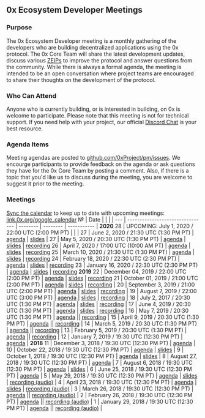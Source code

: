 ## 0x Ecosystem Developer Meetings
### Purpose
The 0x Ecosystem Developer meeting is a monthly gathering of the developers who are building decentralized applications using the 0x protocol. The 0x Core Team will share the latest development updates, discuss various [ZEIPs](https://github.com/0xProject/ZEIPs) to improve the protocol and answer questions from the community. While there is always a formal agenda, the meeting is intended to be an open conversation where project teams are encouraged to share their thoughts on the development of the protocol.

### Who Can Attend
Anyone who is currently building, or is interested in building, on 0x is welcome to participate. Please note that this meeting is not for technical support. If you need help with your project, our official [Discord Chat](https://link.0x.org/Discord) is your best resource.

### Agenda Items
Meeting agendas are posted to [github.com/0xProject/pm/issues](https://github.com/0xProject/pm/issues). We encourge participants to provide feedback on the agenda or ask questions they have for the 0x Core Team by posting a comment. Also, if there is a topic that you'd like us to discuss during the meeting, you are welcome to suggest it prior to the meeting.

### Meetings
[Sync the calendar](https://support.google.com/calendar/answer/37648?hl=en) to keep up to date with upcoming meetings: [link.0x.org/google_calendar](https://link.0x.org/google_calendar)
 №  | Date                             |           |           |           |
--- | -------------------------------- | -------- | -------- | ----------- |
 **2020**
 28 | UPCOMING: July 1, 2020 / 22:00 UTC (2:00 PM PT) |  |  |
 27 | June 2, 2020 / 21:30 UTC (1:30 PM PT) | [agenda](https://github.com/0xProject/pm/issues/28) | [slides](https://drive.google.com/open?id=1kHIhXGXuqlWj_y0F-S-SDXj75m24jiNd) |
 27 | May 5, 2020 / 20:30 UTC (1:30 PM PT) | [agenda](https://github.com/0xProject/pm/issues/27) | [slides](https://link.0x.org/2020-05_DevMtg) | [recording](https://youtu.be/BOHujNezc8k)
 26 | April 7, 2020 / 17:00 UTC (10:00 AM PT) | [agenda](https://github.com/0xProject/pm/issues/26) | [slides](https://drive.google.com/open?id=1spmaQy-tJdbLwKcRqUCElTKpe7Q2THkH) | [recording](https://youtu.be/eCDt6OR9YNo) 
 25 | March 10, 2020 / 21:30 UTC (1:30 PM PT) | [agenda](https://github.com/0xProject/pm/issues/25) | [slides](https://link.0x.org/2020-03_DevMtg) | [recording](https://youtu.be/2dC__Jm2T2g) 
 24 | February 18, 2020 / 22:30 UTC (2:30 PM PT) | [agenda](https://github.com/0xProject/pm/issues/24) | [slides](https://drive.google.com/open?id=1BJDRwqgTayERK1bssEG4vtwzJESL1tdi) | [recording](https://www.youtube.com/watch?v=miQCsoqt2mg) 
 23 | January 16, 2020 / 22:30 UTC (2:30 PM PT) | [agenda](https://github.com/0xProject/pm/issues/23) | [slides](https://drive.google.com/open?id=1uYJBDMTzi_dZTNISRtZTN7xP2Wy-up5h) | [recording](https://youtu.be/Mr60Tvscnu8)
 **2019**
22 | December 04, 2019 / 22:00 UTC (2:00 PM PT) | [agenda](https://github.com/0xProject/pm/issues/22) | [slides](https://drive.google.com/file/d/1drUqRedfF1aLD6QMKemRvJj03QjRCYg1/view?usp=sharing) | [recording](https://youtu.be/VmOdu_eB9RY)
 21 | October 01, 2019 / 21:00 UTC (2:00 PM PT) | [agenda](https://github.com/0xProject/pm/issues/21) | [slides](https://drive.google.com/open?id=1ox6SuwqrEhu-Pcc6mRPmiDECykRnhpQc) | [recording](https://youtu.be/vNaCxl0vvh0) |
 20 | September 3, 2019 / 21:00 UTC (2:00 PM PT) | [agenda](https://github.com/0xProject/pm/issues/20) | [slides](https://link.0x.org/2019-09_DevMtg) | [recording](https://youtu.be/h0BH0ovIbwo) | 
 19 | August 7, 2019 / 22:00 UTC (3:00 PM PT) | [agenda](https://github.com/0xProject/pm/issues/19) | [slides](https://link.0x.org/2019-08_DevMtg) | [recording](https://youtu.be/isbzlNG-CGI) |
 18 | July 2, 2017 / 20:30 UTC (1:30 PM PT) | [agenda](https://github.com/0xProject/pm/issues/18) | [slides](https://link.0x.org/2019-07-02_DevMtg) | [recording](https://youtu.be/ZUEGhjhbb2Q) |
 17 | June 4, 2019 / 20:30 UTC (1:30 PM PT) | [agenda](https://github.com/0xProject/pm/issues/17) | [slides](https://link.0x.org/2019-06-04_DevMtg) | [recording](https://youtu.be/I-rfcpeSiXg) |
 16 | May 7, 2019 / 20:30 UTC (1:30 PM PT) | [agenda](https://github.com/0xProject/pm/issues/16) || [recording](https://youtu.be/GpnzfZ9Ss70) |
 15 | April 9, 2019 / 20:30 UTC (1:30 PM PT) | [agenda](https://github.com/0xProject/pm/issues/15) || [recording](https://youtu.be/ZpaJmis43fc) |
 14 | March 5, 2019 / 20:30 UTC (1:30 PM PT) | [agenda](https://github.com/0xProject/pm/issues/14) || [recording](https://youtu.be/5wTvAdZNxRA) |
 13 | February 5, 2019 / 20:30 UTC (1:30 PM PT) | [agenda](https://github.com/0xProject/pm/issues/13) || [recording](https://youtu.be/yYRigm-IiYA) |
 12 | January 7, 2019 / 19:30 UTC (12:30 PM PT) | [agenda](https://github.com/0xProject/pm/issues/12) |
 **2018**
 11 | December 3, 2018 / 19:30 UTC (12:30 PM PT) | [agenda](https://github.com/0xProject/pm/issues/11) |
 10 | October 22, 2018 / 19:30 UTC (12:30 PM PT) | [agenda](https://github.com/0xProject/pm/issues/10) | [slides](https://github.com/ethereum/pm/blob/master/All%20Core%20Devs%20Meetings/Meeting%2068.md) |
 9 | October 1, 2018 / 19:30 UTC (12:30 PM PT) | [agenda](https://github.com/0xProject/pm/issues/9) | [slides](https://docs.google.com/presentation/d/149tVP7JUrMoyyKsgi_jneJm6XJ2hqcHDM4CYEoGN4wI/edit?usp=sharing) |
 8 | August 27, 2018 / 19:30 UTC (12:30 PM PT) | [agenda](https://github.com/0xProject/pm/issues/8) |
 7 | August 6, 2018 / 19:30 UTC (12:30 PM PT) | [agenda](https://github.com/0xProject/pm/issues/7) | [slides](https://docs.google.com/presentation/d/1avtR7DJF5ZX2Y1X5Z0FQjyWx8Bm0StgoCnjz_ak2LII/edit?usp=sharing) |
 6 | June 25, 2018 / 19:30 UTC (12:30 PM PT) | [agenda](https://github.com/0xProject/pm/issues/6) |
 5 | May 29, 2018 / 19:30 UTC (12:30 PM PT) | [agenda](https://github.com/0xProject/pm/issues/5) | [slides](https://docs.google.com/presentation/d/1cbe1KGRHe9uhz-Qa1ijvvvFxteCdNsyP8lzHiBjJ7z0/edit?usp=sharingd) | [recording (audio)](https://drive.google.com/file/d/1vR_vCD6lI6Z7JmPdP5tSkNWKP3N_O9Ur/view) |
 4 | April 23, 2018 / 19:30 UTC (12:30 PM PT) | [agenda](https://github.com/0xProject/pm/issues/4) | [slides](https://docs.google.com/presentation/d/16lIPxv8xIwd_kN0IQuIJWyM-hVU6nvZHSzgfTq6OzBo/edit?usp=sharing) | [recording (audio)](https://drive.google.com/open?id=1Am_sE56G6smT0piLlBEHc7sTs5EmPVdl) |
 3 | March 26, 2018 / 19:30 UTC (12:30 PM PT) | [agenda](https://github.com/0xProject/pm/issues/3) || [recording (audio)](https://drive.google.com/open?id=1hxva9HiKxHSQv0BRYrsF50uejYOUAnF_) |
 2 | February 26, 2018 / 19:30 UTC (12:30 PM PT) | [agenda](https://github.com/0xProject/pm/issues/2) || [recording (audio)](https://drive.google.com/file/d/1V-l0ouY9nnCHa1vF7Q7g3w_RiwNnu49C/view) |
 1 | January 29, 2018 / 19:30 UTC (12:30 PM PT) | [agenda](https://github.com/0xProject/pm/issues/1) || [recording (audio)](https://drive.google.com/file/d/1Y_q6ko_j-ntHZ_pZhK67VXgnlLLxlvLK/view) |
